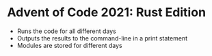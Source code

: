 # Advent of Code 2021: Rust Edition

- Runs the code for all different days
- Outputs the results to the command-line in a print statement
- Modules are stored for different days